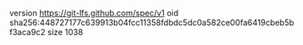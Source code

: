 version https://git-lfs.github.com/spec/v1
oid sha256:448727177c639913b04fcc11358fdbdc5dc0a582ce00fa6419cbeb5bf3aca9c2
size 1038
